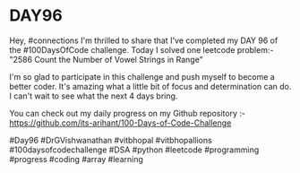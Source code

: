 # DAY96
Hey, #connections I'm thrilled to share that I've completed my DAY 96 of the #100DaysOfCode challenge. Today I solved one leetcode problem:- "2586 Count the Number of Vowel Strings in Range"

I'm so glad to participate in this challenge and push myself to become a better coder. It's amazing what a little bit of focus and determination can do. I can't wait to see what the next 4 days bring.

You can check out my daily progress on my Github repository :- https://github.com/its-arihant/100-Days-of-Code-Challenge

#Day96 #DrGVishwanathan #vitbhopal #vitbhopallions #100daysofcodechallenge #DSA #python #leetcode #programming #progress #coding #array #learning 
